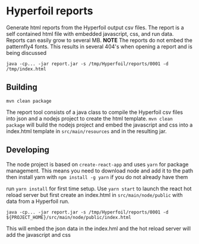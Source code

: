 # Hyperfoil reports
Generate html reports from the Hyperfoil output csv files. The report is a self contained html file with embedded javascript, css, and run data. 
Reports can easily grow to several MB.
**NOTE** The reports do not embed the patternfly4 fonts. This results in several 404's when opening a report and is being discussed

```
java -cp... -jar report.jar -s /tmp/Hyperfoil/reports/0001 -d /tmp/index.html
```

## Building
```
mvn clean package
```
The report tool consists of a java class to compile the Hyperfoil csv files into json and a nodejs project to create the html template.
`mvn clean package` will build the nodejs project and embed the javascript and css into a index.html template in `src/main/resources`
and in the resulting jar.

## Developing
The node project is based on `create-react-app` and uses `yarn` for package management. 
This means you need to download node and add it to the path then install yarn with `npm install -g yarn` if you do not already have them 

run `yarn install` for first time setup. Use `yarn start` to launch the react hot reload server but 
first create an index.html in `src/main/node/public` with data from a Hyperfoil run.
```
java -cp... -jar report.jar -s /tmp/Hyperfoil/reports/0001 -d ${PROJECT_HOME}/src/main/node/public/index.html 
``` 
This will embed the json data in the index.hml and the hot reload server will add the javascript and css 

